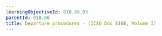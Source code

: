 ```yaml
---
learningObjectiveId: 010.06.03
parentId: 010.06
title: Departure procedures - (ICAO Doc 8168, Volume I)
---
```



